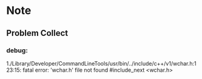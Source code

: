 # Note

## Problem Collect
### debug:
1./Library/Developer/CommandLineTools/usr/bin/../include/c++/v1/wchar.h:123:15: fatal error: 'wchar.h' file not found
#include_next <wchar.h>